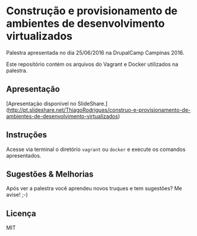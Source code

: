 # Construção e provisionamento de ambientes de desenvolvimento virtualizados

Palestra apresentada no dia 25/06/2016 na DrupalCamp Campinas 2016.

Este repositório contém os arquivos do Vagrant e Docker utilizados na palestra.

## Apresentação

[Apresentação disponível no SlideShare.] (http://pt.slideshare.net/ThiagoRodrigues/construo-e-provisionamento-de-ambientes-de-desenvolvimento-virtualizados)

## Instruções

Acesse via terminal o diretório `vagrant` ou `docker` e execute os comandos apresentados.

## Sugestões & Melhorias

Após ver a palestra você aprendeu novos truques e tem sugestões? Me avise! ;-)

## Licença

MIT
